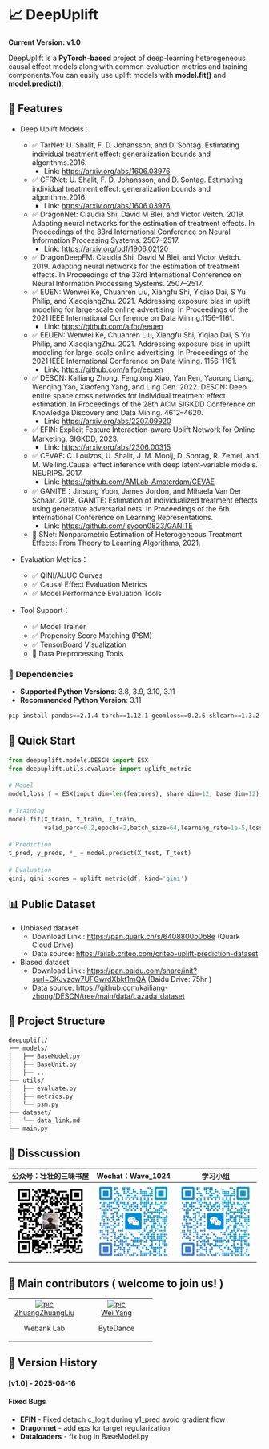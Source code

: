 # 📈 DeepUplift 
**Current Version: v1.0**

DeepUplift is a **PyTorch-based** project of deep-learning heterogeneous causal effect models along with common evaluation metrics and training components.You can easily use uplift models with **model.fit()** and **model.predict()**.


## 🌟 Features
- Deep Uplift Models：
  - ✅ TarNet: U. Shalit, F. D. Johansson, and D. Sontag. Estimating individual treatment effect: generalization bounds and algorithms.2016.
    - Link: https://arxiv.org/abs/1606.03976    
  - ✅ CFRNet: U. Shalit, F. D. Johansson, and D. Sontag. Estimating individual treatment effect: generalization bounds and algorithms.2016.
    - Link: https://arxiv.org/abs/1606.03976
  - ✅ DragonNet: Claudia Shi, David M Blei, and Victor Veitch. 2019. Adapting neural networks for the estimation of treatment effects. In Proceedings of the 33rd International Conference on Neural Information Processing Systems. 2507–2517.
    - Link: https://arxiv.org/pdf/1906.02120 
  - ✅ DragonDeepFM: Claudia Shi, David M Blei, and Victor Veitch. 2019. Adapting neural networks for the estimation of treatment effects. In Proceedings of the 33rd International Conference on Neural Information Processing Systems. 2507–2517.
  - ✅ EUEN: Wenwei Ke, Chuanren Liu, Xiangfu Shi, Yiqiao Dai, S Yu Philip, and XiaoqiangZhu. 2021. Addressing exposure bias in uplift modeling for large-scale online advertising. In Proceedings of the 2021 IEEE International Conference on Data Mining.1156–1161.
    - Link: https://github.com/aifor/eeuen
  - ✅ EEUEN: Wenwei Ke, Chuanren Liu, Xiangfu Shi, Yiqiao Dai, S Yu Philip, and XiaoqiangZhu. 2021. Addressing exposure bias in uplift modeling for large-scale online advertising. In Proceedings of the 2021 IEEE International Conference on Data Mining. 1156–1161.
    - Link: https://github.com/aifor/eeuen
  - ✅ DESCN: Kailiang Zhong, Fengtong Xiao, Yan Ren, Yaorong Liang, Wenqing Yao, Xiaofeng Yang, and Ling Cen. 2022. DESCN: Deep entire space cross networks for individual treatment effect estimation. In Proceedings of the 28th ACM SIGKDD Conference on Knowledge Discovery and Data Mining. 4612–4620.
    - Link: https://arxiv.org/abs/2207.09920 
  - ✅ EFIN: Explicit Feature Interaction-aware Uplift Network for Online Marketing, SIGKDD, 2023.
    - Link: https://arxiv.org/abs/2306.00315
  - ✅ CEVAE: C. Louizos, U. Shalit, J. M. Mooij, D. Sontag, R. Zemel, and M. Welling.Causal effect inference with deep latent-variable models. NEURIPS. 2017.
    - Link: https://github.com/AMLab-Amsterdam/CEVAE  
  - ✅ GANITE：Jinsung Yoon, James Jordon, and Mihaela Van Der Schaar. 2018. GANITE: Estimation of individualized treatment effects using generative adversarial nets. In Proceedings of the 6th International Conference on Learning Representations.
    - Link: https://github.com/jsyoon0823/GANITE
  - 🔄 SNet: Nonparametric Estimation of Heterogeneous Treatment Effects: From Theory to Learning Algorithms, 2021.

- Evaluation Metrics：
  - ✅ QINI/AUUC Curves
  - ✅ Causal Effect Evaluation Metrics
  - ✅ Model Performance Evaluation Tools

- Tool Support：
  - ✅ Model Trainer
  - ✅ Propensity Score Matching (PSM)
  - ✅ TensorBoard Visualization
  - 🔄 Data Preprocessing Tools

### 🔧 Dependencies
- **Supported Python Versions**: 3.8, 3.9, 3.10, 3.11
- **Recommended Python Version**: 3.11
```bash
pip install pandas==2.1.4 torch==1.12.1 geomloss==0.2.6 sklearn==1.3.2 matplotlib==3.8.2 seaborn==0.13.0 scipy==1.11.4
```



## 🚀 Quick Start
```python
from deepuplift.models.DESCN import ESX
from deepuplift.utils.evaluate import uplift_metric

# Model
model,loss_f = ESX(input_dim=len(features), share_dim=12, base_dim=12),partial(esx_loss)

# Training
model.fit(X_train, Y_train, T_train,
          valid_perc=0.2,epochs=2,batch_size=64,learning_rate=1e-5,loss_f=loss_f,tensorboard=True)

# Prediction
t_pred, y_preds, *_ = model.predict(X_test, T_test)

# Evaluation
qini, qini_scores = uplift_metric(df, kind='qini')
```


## 📊 Public Dataset
- Unbiased dataset
    - Download Link : https://pan.quark.cn/s/6408800b0b8e (Quark Cloud Drive)
    - Data source: https://ailab.criteo.com/criteo-uplift-prediction-dataset
- Biased dataset
    - Download Link : https://pan.baidu.com/share/init?surl=CKJvzow7UFGwrdXbkt1mQA (Baidu Drive: 75hr )
    - Data source: https://github.com/kailiang-zhong/DESCN/tree/main/data/Lazada_dataset


## 📁 Project Structure
```
deepuplift/
├── models/
│   ├── BaseModel.py
│   ├── BaseUnit.py
│   ├── ...             
├── utils/          
│   ├── evaluate.py    
│   ├── metrics.py      
│   └── psm.py          
├── dataset/       
│   └── data_link.md    
└── main.py     
```


## 💬 Disscussion
|公众号：壮壮的三味书屋|Wechat：Wave_1024|学习小组
|:--:|:--:|:--:|
| <img src="pics/gh_qrcode.jpg" width="150" height="150"> | <img src="pics/wx_qrcode.png" width="150" height="150"> |<img src="pics/wx_qrcode.png" width="150" height="150"> |



## 🤝 Main contributors ( welcome to join us! )
<table border="0">
  <tbody>
    <tr align="center">
      <td width="130">
        <a href="https://github.com/Zhuang-Zhuang-Liu"><img width="70" height="70" src="https://github.com/Zhuang-Zhuang-Liu.png?s=40" alt="pic"></a><br>
        <a href="https://github.com/Zhuang-Zhuang-Liu">ZhuangZhuangLiu</a>
        <p> Webank Lab </p>
      </td>
      <td width="130">
        <a href="https://github.com/wyx1010120806"><img width="70" height="70" src="https://github.com/wyx1010120806.png?s=40" alt="pic"></a><br>
        <a href="https://github.com/wyx1010120806">Wei Yang</a>
        <p> ByteDance </p>
      </td>
    </tr>
  </tbody>
</table>



## 📝 Version History
#### [v1.0] - 2025-08-16
#### Fixed Bugs
- **EFIN** - Fixed detach c_logit during y1_pred avoid gradient flow
- **Dragonnet** - add eps for target regularization
- **Dataloaders** - fix bug in BaseModel.py
